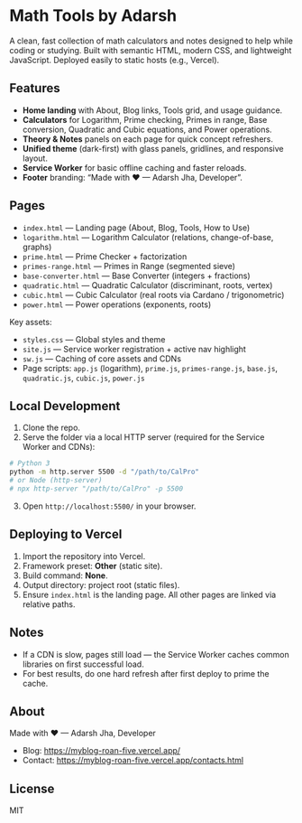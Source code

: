 # Math Tools by Adarsh

A clean, fast collection of math calculators and notes designed to help while coding or studying. Built with semantic HTML, modern CSS, and lightweight JavaScript. Deployed easily to static hosts (e.g., Vercel).

## Features
- **Home landing** with About, Blog links, Tools grid, and usage guidance.
- **Calculators** for Logarithm, Prime checking, Primes in range, Base conversion, Quadratic and Cubic equations, and Power operations.
- **Theory & Notes** panels on each page for quick concept refreshers.
- **Unified theme** (dark-first) with glass panels, gridlines, and responsive layout.
- **Service Worker** for basic offline caching and faster reloads.
- **Footer** branding: “Made with ❤ — Adarsh Jha, Developer”.

## Pages
- `index.html` — Landing page (About, Blog, Tools, How to Use)
- `logarithm.html` — Logarithm Calculator (relations, change-of-base, graphs)
- `prime.html` — Prime Checker + factorization
- `primes-range.html` — Primes in Range (segmented sieve)
- `base-converter.html` — Base Converter (integers + fractions)
- `quadratic.html` — Quadratic Calculator (discriminant, roots, vertex)
- `cubic.html` — Cubic Calculator (real roots via Cardano / trigonometric)
- `power.html` — Power operations (exponents, roots)

Key assets:
- `styles.css` — Global styles and theme
- `site.js` — Service worker registration + active nav highlight
- `sw.js` — Caching of core assets and CDNs
- Page scripts: `app.js` (logarithm), `prime.js`, `primes-range.js`, `base.js`, `quadratic.js`, `cubic.js`, `power.js`

## Local Development
1. Clone the repo.
2. Serve the folder via a local HTTP server (required for the Service Worker and CDNs):
```bash
# Python 3
python -m http.server 5500 -d "/path/to/CalPro"
# or Node (http-server)
# npx http-server "/path/to/CalPro" -p 5500
```
3. Open `http://localhost:5500/` in your browser.

## Deploying to Vercel
1. Import the repository into Vercel.
2. Framework preset: **Other** (static site).
3. Build command: **None**.
4. Output directory: project root (static files).
5. Ensure `index.html` is the landing page. All other pages are linked via relative paths.

## Notes
- If a CDN is slow, pages still load — the Service Worker caches common libraries on first successful load.
- For best results, do one hard refresh after first deploy to prime the cache.

## About
Made with ❤ — Adarsh Jha, Developer
- Blog: https://myblog-roan-five.vercel.app/
- Contact: https://myblog-roan-five.vercel.app/contacts.html

## License
MIT
